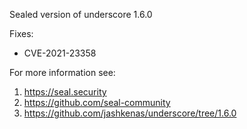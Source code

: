 Sealed version of underscore 1.6.0

Fixes:
- CVE-2021-23358

For more information see:
  1. https://seal.security
  2. https://github.com/seal-community
  3. https://github.com/jashkenas/underscore/tree/1.6.0

